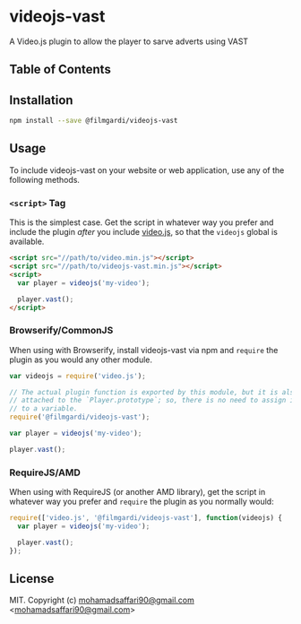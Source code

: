 # videojs-vast

A Video.js plugin to allow the player to sarve adverts using VAST

## Table of Contents

<!-- START doctoc -->
<!-- END doctoc -->
## Installation

```sh
npm install --save @filmgardi/videojs-vast
```

## Usage

To include videojs-vast on your website or web application, use any of the following methods.

### `<script>` Tag

This is the simplest case. Get the script in whatever way you prefer and include the plugin _after_ you include [video.js][videojs], so that the `videojs` global is available.

```html
<script src="//path/to/video.min.js"></script>
<script src="//path/to/videojs-vast.min.js"></script>
<script>
  var player = videojs('my-video');

  player.vast();
</script>
```

### Browserify/CommonJS

When using with Browserify, install videojs-vast via npm and `require` the plugin as you would any other module.

```js
var videojs = require('video.js');

// The actual plugin function is exported by this module, but it is also
// attached to the `Player.prototype`; so, there is no need to assign it
// to a variable.
require('@filmgardi/videojs-vast');

var player = videojs('my-video');

player.vast();
```

### RequireJS/AMD

When using with RequireJS (or another AMD library), get the script in whatever way you prefer and `require` the plugin as you normally would:

```js
require(['video.js', '@filmgardi/videojs-vast'], function(videojs) {
  var player = videojs('my-video');

  player.vast();
});
```

## License

MIT. Copyright (c) mohamadsaffari90@gmail.com &lt;mohamadsaffari90@gmail.com&gt;


[videojs]: http://videojs.com/
